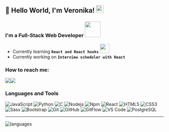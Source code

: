 ## 👋 Hello World, I'm Veronika! <img src="https://github.com/TheDudeThatCode/TheDudeThatCode/blob/master/Assets/Earth.gif" width="24px">

### I'm a Full-Stack Web Developer <img src="https://media.giphy.com/media/VgCDAzcKvsR6OM0uWg/giphy.gif" width="50"> 
- Currently learning **`React and React hooks`** <img src="https://media.giphy.com/media/WUlplcMpOCEmTGBtBW/giphy.gif" width="30"><br/>
- Currently working on **`Interview scheduler with React`**
 ### How to reach me:
<p><a href="https://www.linkedin.com/in/vfatikhova/"><img src="https://img.icons8.com/fluency/48/000000/linkedin.png"/></a><a href="mailto:nikafatikfova@gmail.com"><img src="https://img.icons8.com/color/48/000000/gmail-new.png"/></a></p>

### Languages and Tools
![JavaScript](https://img.shields.io/badge/-JavaScript-%23F7DF1C?style=flat-square&logo=javascript&logoColor=000000&labelColor=%23F7DF1C&color=%23FFCE5A)
![Python](http://img.shields.io/badge/-Python-3776AB?style=flat-square&logo=python&logoColor=ffffff)
![C](http://img.shields.io/badge/-C-A8B9CC?style=flat-square&logo=c&logoColor=ffffff)
![Nodejs](https://img.shields.io/badge/-Nodejs-339933?style=flat-square&logo=Node.js&logoColor=ffffff)
![Npm](https://img.shields.io/badge/-npm-CB3837?style=flat-square&logo=npm)
![React](https://img.shields.io/badge/-React-61DAFB?style=flat-square&logo=react&logoColor=ffffff)
![HTML5](https://img.shields.io/badge/-HTML5-%23E44D27?style=flat-square&logo=html5&logoColor=ffffff)
![CSS3](https://img.shields.io/badge/-CSS3-%231572B6?style=flat-square&logo=css3)
![Sass](https://img.shields.io/badge/-Sass-%23CC6699?style=flat-square&logo=sass&logoColor=ffffff)
![Bootstrap](https://img.shields.io/badge/-Bootstrap-563D7C?style=flat-square&logo=Bootstrap)
![Git](https://img.shields.io/badge/-Git-%23F05032?style=flat-square&logo=git&logoColor=%23ffffff)
![GitHub](https://img.shields.io/badge/-GitHub-181717?style=flat-square&logo=github)
![GitFlow](https://img.shields.io/badge/-gitflow-05a698?&logo=git)
![VS Code](http://img.shields.io/badge/-VS%20Code-007ACC?style=flat-square&logo=visual-studio-code&logoColor=ffffff)
![PostgreSQL](https://img.shields.io/badge/-PostgreSQL-336791?style=flat-square&logo=postgresql)

---

![languages](https://github-readme-stats.vercel.app/api/top-langs/?username=nikaffa&langs_count=8&layout=compact)
